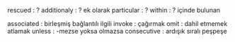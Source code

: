rescued : ?
additionaly : ? ek olarak
particular : ?
within : ? içinde bulunan 

associated : birleşmiş bağlantılı ilgili
invoke : çağırmak
omit : dahil etmemek atlamak 
unless : -mezse yoksa olmazsa
consecutive : ardışık sıralı peşpeşe

